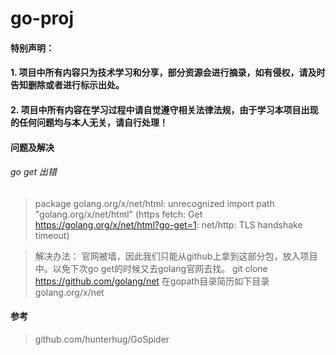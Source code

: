 # go-proj
#### 特别声明：
#### 1. 项目中所有内容只为技术学习和分享，部分资源会进行摘录，如有侵权，请及时告知删除或者进行标示出处。
#### 2. 项目中所有内容在学习过程中请自觉遵守相关法律法规，由于学习本项目出现的任何问题均与本人无关，请自行处理！


#### 问题及解决
###### go get 出错
> package golang.org/x/net/html: unrecognized import path "golang.org/x/net/html" (https fetch: Get https://golang.org/x/net/html?go-get=1: net/http: TLS handshake timeout)

> 解决办法：
官网被墙，因此我们只能从github上拿到这部分包，放入项目中。以免下次go get的时候又去golang官网去找。
git clone  https://github.com/golang/net
在gopath目录简历如下目录  golang.org/x/net


#### 参考
> github.com/hunterhug/GoSpider
